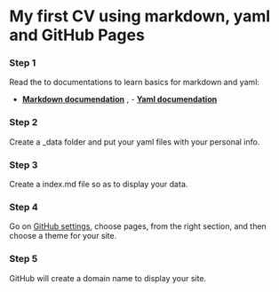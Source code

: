 
# My first CV using markdown, yaml and GitHub Pages 

### Step 1
Read the to documentations to learn basics for markdown and yaml:
- **[Markdown documendation](https://www.markdownguide.org/cheat-sheet/)** , - **[Yaml documendation](https://learnxinyminutes.com/docs/yaml/)** 

### Step 2
Create a _data folder and put your yaml files with your personal info.

### Step 3
Create a index.md file so as to display your data.

### Step 4
Go on [GitHub settings](https://github.com/ceid5452/cv/settings), choose pages, from the right section, and then choose a theme for your site.

### Step 5
GitHub will create a domain name to display your site.
